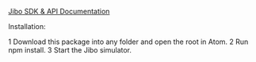 [Jibo SDK & API Documentation](https://developers.jibo.com/sdk/docs/)

Installation:

1 Download this package into any folder and open the root in Atom.
2 Run npm install.
3 Start the Jibo simulator.
